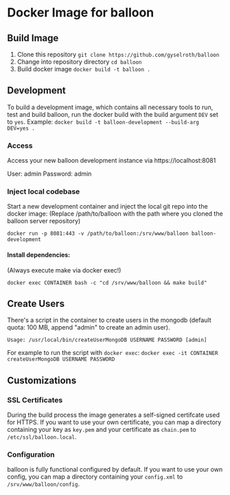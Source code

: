 # Docker Image for balloon
## Build Image
 1. Clone this repository
```git clone https://github.com/gyselroth/balloon```
 2. Change into repository directory
``cd balloon``
 3. Build docker image
``docker build -t balloon .``

## Development
To build a development image, which contains all necessary tools to run, test and build balloon, run the docker build with the build argument `DEV` set to `yes`.
Example: ``docker build -t balloon-development --build-arg DEV=yes .``

### Access
Access your new balloon development instance via https://localhost:8081

User: admin
Password: admin


### Inject local codebase
Start a new development container and inject the local git repo into the docker image:
(Replace /path/to/balloon with the path where you cloned the balloon server repository)
```
docker run -p 8081:443 -v /path/to/balloon:/srv/www/balloon balloon-development
```

#### Install dependencies:
(Always execute make via docker exec!)
```
docker exec CONTAINER bash -c "cd /srv/www/balloon && make build"
```

## Create Users
There's a script in the container to create users in the mongodb (default quota: 100 MB, append "admin" to create an admin user).

``Usage: /usr/local/bin/createUserMongoDB USERNAME PASSWORD [admin]
``

For example to run the script with `docker exec`:
``docker exec -it CONTAINER createUserMongoDB USERNAME PASSWORD``

## Customizations
### SSL Certificates
During the build process the image generates a self-signed certifcate used for HTTPS.
If you want to use your own certificate, you can map a directory containing your key as ``key.pem`` and your certificate as ``chain.pem`` to ``/etc/ssl/balloon.local``.

### Configuration
balloon is fully functional configured by default.
If you want to use your own config, you can map a directory containing your ``config.xml`` to ``/srv/www/balloon/config``.

